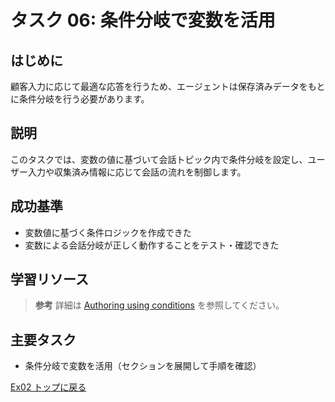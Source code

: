# タスク 06: 条件分岐で変数を活用

## はじめに
顧客入力に応じて最適な応答を行うため、エージェントは保存済みデータをもとに条件分岐を行う必要があります。

## 説明
このタスクでは、変数の値に基づいて会話トピック内で条件分岐を設定し、ユーザー入力や収集済み情報に応じて会話の流れを制御します。

## 成功基準
- 変数値に基づく条件ロジックを作成できた
- 変数による会話分岐が正しく動作することをテスト・確認できた

## 学習リソース
> **参考**
> 詳細は [Authoring using conditions](https://learn.microsoft.com/microsoft-copilot-studio/authoring-using-conditions) を参照してください。

## 主要タスク
- 条件分岐で変数を活用（セクションを展開して手順を確認）

[Ex02 トップに戻る](./Ex02.ja.md)
